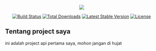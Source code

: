 <p align="center"><img src="https://lh4.googleusercontent.com/UMUmCFCTWOqyw8WhQee-SuXwyhIurr9UxSREjQ0tAVbTsmU_ZPcM4mwe3BWtM90CkGv2cNbvwBwAQHexMAtMMRMGMw_Kps7HXFFysbT9v-GVC22l9A41=w371"></p>

<p align="center">
<a href="https://travis-ci.org/laravel/framework"><img src="https://travis-ci.org/laravel/framework.svg" alt="Build Status"></a>
<a href="https://packagist.org/packages/laravel/framework"><img src="https://poser.pugx.org/laravel/framework/d/total.svg" alt="Total Downloads"></a>
<a href="https://packagist.org/packages/laravel/framework"><img src="https://poser.pugx.org/laravel/framework/v/stable.svg" alt="Latest Stable Version"></a>
<a href="https://packagist.org/packages/laravel/framework"><img src="https://poser.pugx.org/laravel/framework/license.svg" alt="License"></a>
</p>

## Tentang project saya

ini adalah project api pertama saya, mohon jangan di hujat

